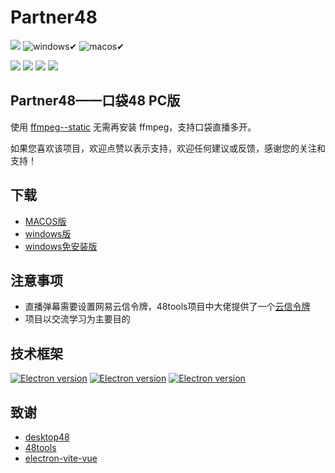 # Partner48
<p align="left">
<a href='https://github.com/Akimaylilll/Partner48/releases/'><img src="https://img.shields.io/badge/dynamic/json?label=release&color=blue&query=%24.tag_name&url=https://api.github.com/repos/Akimaylilll/Partner48/releases/latest"/></a>
<img src="https://img.shields.io/badge/windows✔-brightgreen.svg?sanitize=true" alt="windows✔">
<img src="https://img.shields.io/badge/macos✔-green.svg?sanitize=true" alt="macos✔">
</p>
<p align="left">
<a href='https://github.com/Akimaylilll/Partner48/blob/main/LICENSE'><img src="https://img.shields.io/github/license/Akimaylilll/Partner48"/></a>
<a href='https://github.com/Akimaylilll/Partner48/'><img src="https://img.shields.io/badge/PRs-welcome-brightgreen.svg"/></a>
<a href='https://github.com/Akimaylilll/Partner48/releases'><img src="https://img.shields.io/github/downloads/Akimaylilll/Partner48/total"/></a>
<a href='https://github.com/Akimaylilll/Partner48/'><img src="https://img.shields.io/github/stars/Akimaylilll/Partner48"/></a>
</p>

## Partner48——口袋48 PC版
使用 [ffmpeg--static](https://github.com/eugeneware/ffmpeg-static) 无需再安装 ffmpeg，支持口袋直播多开。

如果您喜欢该项目，欢迎点赞以表示支持，欢迎任何建议或反馈，感谢您的关注和支持！


## 下载
- [MACOS版](https://github.com/Akimaylilll/Partner48/releases/download/v1.0.1/Partner48_1.0.1.dmg)
- [windows版](https://github.com/Akimaylilll/Partner48/releases/download/v1.0.1/Partner48_1.0.1_x64.exe)
- [windows免安装版](https://github.com/Akimaylilll/Partner48/releases/download/v1.0.1/Partner48_1.0.1_x64-win-unpacked.zip)
## 注意事项
- 直播弹幕需要设置网易云信令牌，48tools项目中大佬提供了一个[云信令牌](https://github.com/duan602728596/48tools/blob/main/packages/48tools/src/pages/PlayerWindow/sdk/appKey.mjs)
- 项目以交流学习为主要目的

## 技术框架
<p align="left">
<a href="https://electronjs.org/releases/stable"><img src="https://img.shields.io/github/package-json/dependency-version/Akimaylilll/Partner48/dev/electron/master" alt="Electron version"></a>
<a href="https://electronjs.org/releases/stable"><img src="https://img.shields.io/github/package-json/dependency-version/Akimaylilll/Partner48/dev/vue/master" alt="Electron version"></a>
<a href="https://electronjs.org/releases/stable"><img src="https://img.shields.io/github/package-json/dependency-version/Akimaylilll/Partner48/dev/vite/master" alt="Electron version"></a>
</p>

## 致谢
- [desktop48](https://github.com/Jarvay/desktop48)
- [48tools](https://github.com/duan602728596/48tools)
- [electron-vite-vue](https://github.com/electron-vite/electron-vite-vue)

